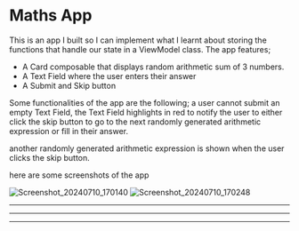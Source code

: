# Maths App

This is an app I built so I can implement what I learnt about storing the functions that handle our state in a ViewModel class.
The app features;
-  A Card composable that displays random arithmetic sum of 3 numbers.
-  A Text Field where the user enters their answer
-  A Submit and Skip button

Some functionalities of the app are the following; 
a user cannot submit an empty Text Field, the Text Field highlights in red to notify the user to either click the skip button to go to the next randomly generated arithmetic expression or fill in their answer.

another randomly generated arithmetic expression is shown when the user clicks the skip button.


here are some screenshots of the app

![Screenshot_20240710_170140](https://github.com/Emmanuel-06/Math-quiz-app/assets/99341351/1b12187f-3a1e-4ad3-a0f6-604a20dd230b)
![Screenshot_20240710_170248](https://github.com/Emmanuel-06/Math-quiz-app/assets/99341351/5b49ef9a-cc62-4e5c-999a-7d5ed316e4c5)

----------------------------

-----------------------------
----------------------------


